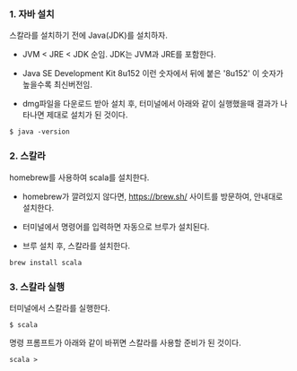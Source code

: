 ### 1. 자바 설치

스칼라를 설치하기 전에 Java(JDK)를 설치하자. 

* JVM < JRE < JDK 순임. JDK는 JVM과 JRE를 포함한다.

* Java SE Development Kit 8u152 이런 숫자에서 뒤에 붙은 '8u152' 이 숫자가 높을수록 최신버전임. 

* dmg파일을 다운로드 받아 설치 후, 터미널에서 아래와 같이 실행했을때 결과가 나타나면 제대로 설치가 된 것이다. 

`$ java -version` 





### 2. 스칼라 

homebrew를 사용하여 scala를 설치한다.

* homebrew가 깔려있지 않다면, https://brew.sh/ 사이트를 방문하여, 안내대로 설치한다. 

* 터미널에서 명령어를 입력하면 자동으로 브루가 설치된다.  

* 브루 설치 후, 스칼라를 설치한다.

`brew install scala`



### 3. 스칼라 실행

터미널에서 스칼라를 실행한다.

`$ scala`

명령 프롬프트가 아래와 같이 바뀌면 스칼라를 사용할 준비가 된 것이다.

`scala > `
